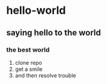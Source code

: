 # hello-world
## saying hello to the world 
### the best world
1. clone repo
2. get a smile 
3. and then resolve trouble
